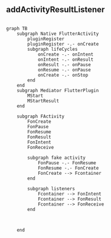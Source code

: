 ## addActivityResultListener

```java


```




```mermaid
graph TB
	subgraph Native FlutterActivity
		pluginRegister
		pluginRegister -.- onCreate
		subgraph lifeCycles
			onCreate -.- onIntent
			onIntent -.- onResult
			onResult -.- onPause
			onResume -.- onPause
			onCreate -.- onStop
		end
	end
	subgraph Mediator FlutterPlugin
		MStart
		MStartResult
	end
	
	subgraph FActivity
		FonCreate
		FonPause 
		FonResume 
		FonResult 
		FonIntent 
		FonReceive 
		
		subgraph fake activity
			FonPause -.- FonResume
			FonResume -.- FonCreate
			FonCreate --> Fcontainer
		end
		
		subgraph listeners
			Fcontainer --> FonIntent
			Fcontainer --> FonResult
			Fcontainer --> FonReceive
		end
		
		
		
	end


```
<!--stackedit_data:
eyJoaXN0b3J5IjpbMTI1Njk3NTg5MSwtMjg0MzgyOTEzLC0xMD
U4NDg2NjYzLC00MzQ5MzE3MDhdfQ==
-->